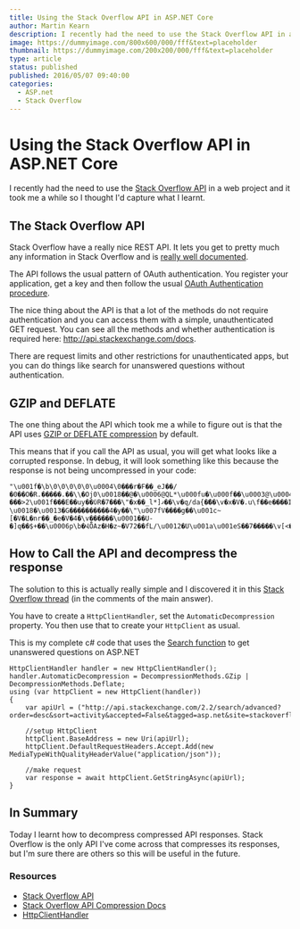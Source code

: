```yaml
---
title: Using the Stack Overflow API in ASP.NET Core
author: Martin Kearn
description: I recently had the need to use the Stack Overflow API in a web project and it took me a while so I thought I'd capture what I learnt.
image: https://dummyimage.com/800x600/000/fff&text=placeholder
thumbnail: https://dummyimage.com/200x200/000/fff&text=placeholder
type: article
status: published
published: 2016/05/07 09:40:00
categories: 
  - ASP.net
  - Stack Overflow
---
```


# Using the Stack Overflow API in ASP.NET Core
I recently had the need to use the [Stack Overflow API](http://api.stackexchange.com/) in a web project and it took me a while so I thought I'd capture what I learnt.

## The Stack Overflow API
Stack Overflow have a really nice REST API. It lets you get to pretty much any information in Stack Overflow and is [really well documented](http://api.stackexchange.com/docs).

The API follows the usual pattern of OAuth authentication. You register your application, get a key and then follow the usual [OAuth Authentication procedure](http://api.stackexchange.com/docs/authentication).

The nice thing about the API is that a lot of the methods do not require authentication and you can access them with a simple, unauthenticated GET request. You can see all the methods and whether authentication is required here: http://api.stackexchange.com/docs. 

There are request limits and other restrictions for unauthenticated apps, but you can do things like search for unanswered questions without authentication.

## GZIP and DEFLATE
The one thing about the API which took me a while to figure out is that the API uses [GZIP or DEFLATE compression](http://api.stackexchange.com/docs/compression) by default.

This means that if you call the API as usual, you will get what looks like a corrupted response. In debug, it will look something like this because the response is not being uncompressed in your code:

```
"\u001f�\b\0\0\0\0\0\u0004\0���r�F��_eJ��/�0��O�R.�����.��\\�Օj0\u0018��@�\u0006@QL*\u000fu�\u000f��\u0003@\u0004I�\u0006���lB\u0001��0�\u000f{�{\u001a��\"����x�\u007f^�r�\u001f.d���u}���>2\u001f���E��uy��ϋR�7���\"�x��_l*]ޤ��\v�q/da{�ޭ��\v�x�V�.u\f��e����IWr�'�u��^X�v��\\��^ֲ�T��j>ZZxv��\u001e\u0013*�Q\u001c\u0005<d~ \u0018�\u0013�G����������4�y��\"\u007fV����g��\u001c~[�V�L�nr��_�e�V�4�\v������\u0001��U-�]q��$+��\u0006p\b�ՎȪAz�H�z~�V72��fL/\u0012�U\u001a\u001eS��7�����\v[<�h.��S�TQ�]P��ɪ���N��zw\u0013�\u001a�s��\u001d;�m8�Jm�n�\u0014����\u001b�\v<��[�~\u0010���=�NVY�Ƃ\u0019�0�t���t�i�#�Jfj���NuY\u0016�������L�NAPAz\n�
```

## How to Call the API and decompress the response
The solution to this is actually really simple and I discovered it in this [Stack Overflow thread](http://stackoverflow.com/questions/839888/httpwebrequest-native-gzip-compression/7775204?noredirect=1#comment59368488_7775204) (in the comments of the main answer).

You have to create a `HttpClientHandler`, set the `AutomaticDecompression` property. You then use that to create your `HttpClient` as usual.

This is my complete c# code that uses the [Search function](http://api.stackexchange.com/docs/search) to get unanswered questions on ASP.NET

```
HttpClientHandler handler = new HttpClientHandler();
handler.AutomaticDecompression = DecompressionMethods.GZip | DecompressionMethods.Deflate;
using (var httpClient = new HttpClient(handler))
{
    var apiUrl = ("http://api.stackexchange.com/2.2/search/advanced?order=desc&sort=activity&accepted=False&tagged=asp.net&site=stackoverflow");

    //setup HttpClient
    httpClient.BaseAddress = new Uri(apiUrl);
    httpClient.DefaultRequestHeaders.Accept.Add(new MediaTypeWithQualityHeaderValue("application/json"));

    //make request
    var response = await httpClient.GetStringAsync(apiUrl);
}
```

## In Summary
Today I learnt how to decompress compressed API responses. Stack Overflow is the only API I've come across that compresses its responses, but I'm sure there are others so this will be useful in the future.

### Resources
* [Stack Overflow API](http://api.stackexchange.com/)
* [Stack Overflow API Compression Docs](http://api.stackexchange.com/docs/compression)
* [HttpClientHandler](https://msdn.microsoft.com/en-us/library/system.net.http.httpclienthandler.aspx)
